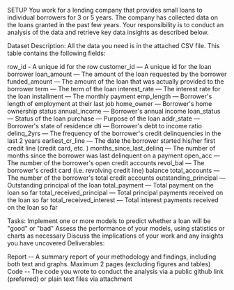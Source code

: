 SETUP
You work for a lending company that provides small loans to individual borrowers for 3 or 5 years. The company has collected data on the loans granted in the past few years. Your responsibility is to conduct an analysis of the data and retrieve key data insights as described below.

Dataset Description: All the data you need is in the attached CSV file. This table contains the following fields:

row_id - A unique id for the row
customer_id — A unique id for the loan borrower
loan_amount — The amount of the loan requested by the borrower
funded_amount — The amount of the loan that was actually provided to the borrower
term — The term of the loan
interest_rate — The interest rate for the loan
installment — The monthly payment
emp_length — Borrower's length of employment at their last job
home_owner — Borrower's home ownership status
annual_income — Borrower's annual income
loan_status — Status of the loan
purchase — Purpose of the loan
addr_state — Borrower's state of residence
dti — Borrower's debt to income ratio
delinq_2yrs — The frequency of the borrower's credit delinquencies in the last 2 years
earliest_cr_line — The date the borrower started his/her first credit line (credit card, etc. )
months_since_last_delinq — The number of months since the borrower was last delinquent on a payment
open_acc — The number of the borrower's open credit accounts
revol_bal — The borrower's credit card (i.e. revolving credit line) balance
total_accounts — The number of the borrower's total credit accounts
outstanding_principal — Outstanding principal of the loan
total_payment — Total payment on the loan so far
total_received_principal — Total principal payments received on the loan so far
total_received_interest — Total interest payments received on the loan so far

Tasks:
Implement one or more models to predict whether a loan will be "good" or "bad"
Assess the performance of your models, using statistics or charts as necessary
Discuss the implications of your work and any insights you have uncovered
Deliverables:

Report -- A summary report of your methodology and findings, including both text and graphs. Maximum 2 pages (excluding figures and tables)
Code -- The code you wrote to conduct the analysis via a public github link (preferred) or plain text files via attachment
